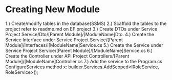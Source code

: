 # Creating New Module

1.) Create/modify tables in the database(SSMS)
2.) Scaffold the tables to the project refer to readme.md on EF project
3.) Create DTOs under Service Project Service/Dto/[Parent Module]/[ModuleName]Dto.
4.) Create the Service Interface under Service Project Service/[Parent Module]/Interfaces/I[ModuleName]Service.cs
5.) Create the Service under Service Project Service/[Parent Module]/[ModuleName]Service.cs
6.) Create the Controller under API Project Controllers/[Parent Module]/[ModuleName]Controller.cs
7.) Add the service to the Program.cs ConfigureServices method x: builder.Services.AddScoped<IRoleService, RoleService>();